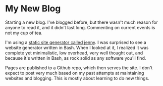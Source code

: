 # My New Blog

Starting a new blog. I've blogged before, but there wasn't much reason for anyone to read it, and it didn't last long. Commenting on current events is not my cup of tea.

I'm using a [static site generator called jenny](https://github.com/bachmeil/jenny). I was surprised to see a website generator written in Bash. When I looked at it, I realized it was complete yet minimalistic, low overhead, very well thought out, and because it's written in Bash, as rock solid as any software you'll find.

Pages are published to a Github repo, which then serves the site. I don't expect to post very much based on my past attempts at maintaining websites and blogging. This is mostly about learning to do new things.